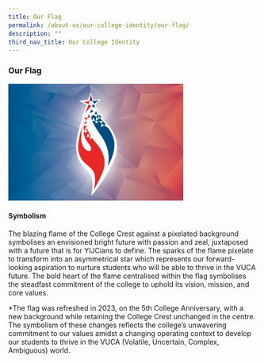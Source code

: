 ```yaml
---
title: Our Flag
permalink: /about-us/our-college-identity/our-flag/
description: ""
third_nav_title: Our College Identity
---
```

### **Our Flag**

<img style="width:70%" src="/images/About Us/schoolflag.png">

#### **Symbolism**
The blazing flame of the College Crest against a pixelated background symbolises an envisioned bright future with passion and zeal, juxtaposed with a future that is for YIJCians to define. The sparks of the flame pixelate to transform into an asymmetrical star which represents our forward-looking aspiration to nurture students who will be able to thrive in the VUCA future. The bold heart of the flame centralised within the flag symbolises the steadfast commitment of the college to uphold its vision, mission, and core values.

*The flag was refreshed in 2023, on the 5th College Anniversary, with a new background while retaining the College Crest unchanged in the centre. The symbolism of these changes reflects the college’s unwavering commitment to our values amidst a changing operating context to develop our students to thrive in the VUCA (Volatile, Uncertain, Complex, Ambiguous) world.